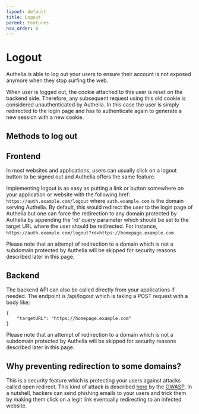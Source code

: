 ```yaml
---
layout: default
title: Logout
parent: Features
nav_order: 8
---
```


# Logout

Authelia is able to log out your users to ensure their account is not exposed anymore when they stop
surfing the web.

When user is logged out, the cookie attached to this user is reset on the backend side. Therefore, any
subsequent request using this old cookie is considered unauthenticated by Authelia. In this case the user
is simply redirected to the login page and has to authenticate again to generate a new session with a new cookie.

## Methods to log out

## Frontend

In most websites and applications, users can usually click on a logout button to be signed out and Authelia
offers the same feature.

Implementing logout is as easy as putting a link or button somewhere on your application or website with
the following href: `https://auth.example.com/logout` where `auth.example.com` is the domain serving Authelia.
By default, this would redirect the user to the login page of Authelia but one can force the redirection to any
domain protected by Authelia by appending the 'rd' query parameter which should be set to the target URL where
the user should be redirected. For instance, `https://auth.example.com/logout?rd=https://homepage.example.com`.

Please note that an attempt of redirection to a domain which is not a subdomain protected by Authelia will be
skipped for security reasons described later in this page.

## Backend

The backend API can also be called directly from your applications if needed. The endpoint is /api/logout which
is taking a POST request with a body like:

    {
        "targetURL": "https://homepage.example.com"
    }

Please note that an attempt of redirection to a domain which is not a subdomain protected by Authelia will be
skipped for security reasons described later in this page.

## Why preventing redirection to some domains?

This is a security feature which is protecting your users against attacks called open redirect. This kind of attack
is described [here](https://cheatsheetseries.owasp.org/cheatsheets/Unvalidated_Redirects_and_Forwards_Cheat_Sheet.html)
by the [OWASP](https://en.wikipedia.org/wiki/OWASP#:~:text=The%20Open%20Web%20Application%20Security,field%20of%20web%20application%20security.&text=It%20is%20led%20by%20a%20non%2Dprofit%20called%20The%20OWASP%20Foundation.).
In a nutshell, hackers can send phishing emails to your users and trick them by making them click on a legit link
eventually redirecting to an infected website.